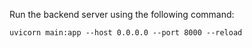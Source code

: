 Run the backend server using the following command:

```
uvicorn main:app --host 0.0.0.0 --port 8000 --reload
```